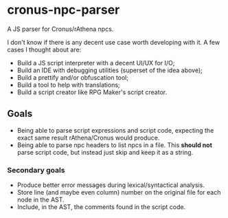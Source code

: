 # cronus-npc-parser
A JS parser for Cronus/rAthena npcs.

I don't know if there is any decent use case worth developing with it. A few
cases I thought about are:
- Build a JS script interpreter with a decent UI/UX for I/O;
- Build an IDE with debugging utilities (superset of the idea above);
- Build a prettify and/or obfuscation tool;
- Build a tool to help with translations;
- Build a script creator like RPG Maker's script creator.

## Goals
- Being able to parse script expressions and script code, expecting
the exact same result rAthena/Cronus would produce.
- Being able to parse npc headers to list npcs in a file. This **should not**
parse script code, but instead just skip and keep it as a string.

### Secondary goals
- Produce better error messages during lexical/syntactical analysis.
- Store line (and maybe even column) number on the original file for each node
in the AST.
- Include, in the AST, the comments found in the script code.

